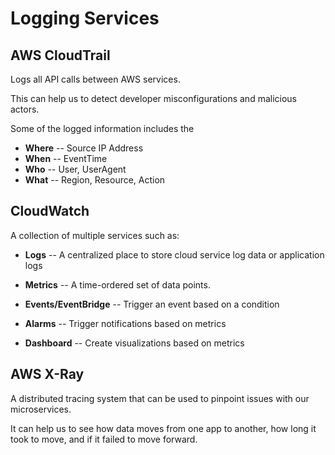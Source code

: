 # Logging Services

## AWS CloudTrail

Logs all API calls between AWS services.

This can help us to detect developer misconfigurations and malicious actors.

Some of the logged information includes the

- **Where** -- Source IP Address
- **When** -- EventTime
- **Who** -- User, UserAgent
- **What** -- Region, Resource, Action

## CloudWatch

A collection of multiple services such as:

- **Logs** -- A centralized place to store cloud service log data or application logs

- **Metrics** -- A time-ordered set of data points.

- **Events/EventBridge** -- Trigger an event based on a condition

- **Alarms** -- Trigger notifications based on metrics

- **Dashboard** -- Create visualizations based on metrics

## AWS X-Ray

A distributed tracing system that can be used to pinpoint issues with our microservices.

It can help us to see how data moves from one app to another, how long it took to move, and if it failed to move forward.
